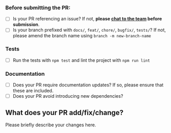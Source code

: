 ### Before submitting the PR:
- [ ] Is your PR referencing an issue? If not, **please [chat to the team](https://discord.gg/EXqV7W8MtY) before submission**.
- [ ] Is your branch prefixed with `docs/`, `feat/`, `chore/`, `bugfix/`, `tests/`? If not, please amend the branch name using `branch -m new-branch-name`

### Tests
- [ ] Run the tests with `npm test` and lint the project with `npm run lint`

### Documentation
- [ ] Does your PR require documentation updates? If so, please ensure that these are included.
- [ ] Does your PR avoid introducing new dependencies?

## What does your PR add/fix/change?

Please briefly describe your changes here.